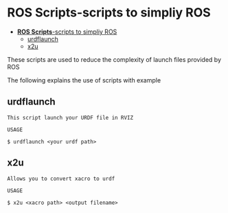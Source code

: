 **ROS Scripts**-scripts to simpliy ROS
=================

- [**ROS Scripts**-scripts to simpliy ROS](#ros-scripts-scripts-to-simpliy-ros)
  - [urdflaunch](#urdflaunch)
  - [x2u](#x2u)

These scripts are used to reduce the complexity of launch files provided by ROS

The following explains the use of scripts with example

## urdflaunch  

    This script launch your URDF file in RVIZ

    USAGE

    $ urdflaunch <your urdf path>

## x2u

    Allows you to convert xacro to urdf

    USAGE

    $ x2u <xacro path> <output filename>
